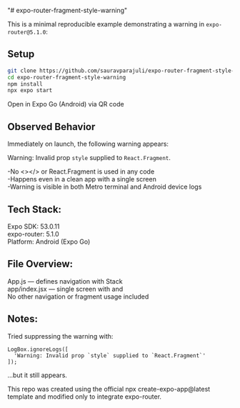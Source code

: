 "# expo-router-fragment-style-warning" 

This is a minimal reproducible example demonstrating a warning in `expo-router@5.1.0`:


##  Setup

```bash
git clone https://github.com/sauravparajuli/expo-router-fragment-style-warning.git
cd expo-router-fragment-style-warning
npm install
npx expo start
```
Open in Expo Go (Android) via QR code


## **Observed Behavior**
Immediately on launch, the following warning appears:

Warning: Invalid prop `style` supplied to `React.Fragment`.

-No <></> or React.Fragment is used in any code  
-Happens even in a clean app with a single screen  
-Warning is visible in both Metro terminal and Android device logs  


## Tech Stack:
Expo SDK: 53.0.11  
expo-router: 5.1.0  
Platform: Android (Expo Go)  


## File Overview:
App.js — defines navigation with Stack  
app/index.jsx — single screen with <View> and <Text>  
No other navigation or fragment usage included  


## Notes:
Tried suppressing the warning with:
```
LogBox.ignoreLogs([
  'Warning: Invalid prop `style` supplied to `React.Fragment`'
]);
```
...but it still appears.


This repo was created using the official npx create-expo-app@latest template and modified only to integrate expo-router.



